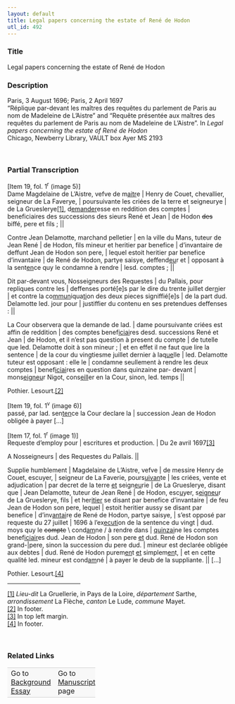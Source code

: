```yaml
---  
layout: default  
title: Legal papers concerning the estate of René de Hodon  
utl_id: 492
---
```


### Title

Legal papers concerning the estate of René de Hodon

### Description

<p>Paris, 3 August 1696; Paris, 2 April 1697<br />
“Réplique par-devant les maîtres des requêtes du parlement de Paris au nom de Madeleine de L’Aistre” and “Requête présentée aux maîtres des requêtes du parlement de Paris au nom de Madeleine de L’Aistre”. In<em> Legal papers concerning the estate of René de Hodon</em><br />
Chicago, Newberry Library, VAULT box Ayer MS 2193</p>
<p> </p>


### Partial Transcription

<p>[Item 19, fol. 1<sup>r</sup> (image 5)]<br />
Dame Magdelaine de L’Aistre, vefve de m<u>aitr</u>e | Henry de Couet, chevallier, seigneur de La Faverye, | poursuivante les criées de la terre et seigneurye | de La Grueslerye<a href="#_ftn1" name="_ftnref1" title="" id="_ftnref1">[1]</a>, d<u>emander</u>esse en reddition des comptes | beneficiaires des successions des sieurs René et Jean | de Hodon <s>des</s> biffé, pere et fils ; ||</p>
<p>Contre Jean Delamotte, marchand pelletier | en la ville du Mans, tuteur de Jean René | de Hodon, fils mineur et heritier par benefice | d’invantaire de deffunt Jean de Hodon son pere, | lequel estoit heritier par benefice d’invantaire | de René de Hodon, partye saisye, deffend<u>eu</u>r et | opposant à la sent<u>en</u>ce quy le condamne à rendre | lesd. comptes ; ||</p>
<p>Dit par-devant vous, Nosseigneurs des Requestes | du Pallais, pour repliques contre les | deffenses porté[e]s par le dire du trente juillet der<u>n</u>ier | et contre la co<u>mmun</u>iqua<u>ti</u>on des deux pieces signiffié[e]s | de la part dud. Delamotte led. jour pour | justiffier du contenu en ses pretendues deffenses : ||</p>
<p>La Cour observera que la demande de lad. | dame poursuivante criées est affin de reddition | des comptes benef<u>iciai</u>res desd. successions René et Jean | de Hodon, et il n’est pas question à present du compte | de tutelle que led. Delamotte doit à son mineur ; | et en effet il ne faut que lire la sentence | de la cour du vingtiesme juillet dernier à laq<u>ue</u>lle | led. Delamotte tuteur est opposant : elle le | condamne seullement à rendre les deux comptes | benef<u>iciai</u>res en question dans quinzaine par- devant | mons<u>eigneu</u>r Nigot, cons<u>eill</u>er en la Cour, sinon, led. temps ||</p>
<p>Pothier. Lesourt.<a href="#_ftn2" name="_ftnref2" title="" id="_ftnref2">[2]</a></p>
<p>[Item 19, fol. 1<sup>v</sup> (image 6)]<br />
passé, par lad. sen<u>ten</u>ce la Cour declare la | succession Jean de Hodon obligée à payer [...]</p>
<p>[Item 17, fol. 1<sup>r</sup> (image 1)]<br />
Requeste d’employ pour | escritures et production. | Du 2e avril 1697<a href="#_ftn3" name="_ftnref3" title="" id="_ftnref3">[3]</a></p>
<p>A Nosseigneurs | des Requestes du Pallais. ||</p>
<p>Supplie humblement | Magdelaine de L’Aistre, vefve | de messire Henry de Couet, escuyer, | seigneur de La Faverie, pours<u>uivan</u>te | les criées, vente et adjudication | par decret de la terre <u>et</u> seign<u>eu</u>rie | de La Grueslerye, disant que | Jean Delamotte, tuteur de Jean René | de Hodon, esc<u>u</u>yer, s<u>eigneu</u>r de La Grueslerye, fils | et her<u>itier</u> se disant par benefice d’invantaire | de feu Jean de Hodon son pere, lequel | estoit heritier aussy se disant par benefice | d’inv<u>antai</u>re de René de Hodon, partye saisye, | s’est opposé par requeste du 27 juillet | 1696 à l’ex<u>ecuti</u>on de la sentence du vingt | dud. moys quy le <s>compte</s> \ cond<u>am</u>ne / à rendre dans | <u>quinzai</u>ne les comptes benef<u>iciair</u>es dud. Jean de Hodon | son pere <u>et</u> dud. René de Hodon son grand-|pere, sinon la succession du pere dud. | mineur est declarée obligée aux debtes | dud. René de Hodon purem<u>en</u>t <u>et</u> simplem<u>en</u>t, | et en cette qualité led. mineur est cond<u>am</u>né | à payer le deub de la suppliante. || [...]</p>
<p>Pothier. Lesourt.<a href="#_ftn4" name="_ftnref4" title="" id="_ftnref4">[4]</a></p>
<div>
<hr align="left" size="1" width="33%" /><div id="ftn1">
<a href="#_ftnref1" name="_ftn1" title="" id="_ftn1">[1]</a> <em>Lieu-dit </em>La Gruellerie, in Pays de la Loire, <em>département</em> Sarthe, <em>arrondissement</em> La Flèche,<em> canton</em> Le Lude, <em>commune</em> Mayet.
</div>
<div id="ftn2">
<a href="#_ftnref2" name="_ftn2" title="" id="_ftn2">[2]</a> In footer.
</div>
<div id="ftn3">
<a href="#_ftnref3" name="_ftn3" title="" id="_ftn3">[3]</a> In top left margin.
</div>
<div id="ftn4">
<a href="#_ftnref4" name="_ftn4" title="" id="_ftn4">[4]</a> In footer.
<p> </p>
</div>
</div>


### Related Links

<table border="0.5" cellpadding="1" cellspacing="1" style="width: 200px; background-color:#F8F8F8;">
    <tbody style="border-color:#ccc">
        <tr style="border-color:#ccc">
            <td>Go to <a href="https://centerfordigitalhumanities.github.io/Newberry-French-paleography/_background_essay/492" target="_blank">Background Essay</a></td>
            <td>Go to <a href="https://centerfordigitalhumanities.github.io/Newberry-French-paleography/www/record.html?id=492" target="_blank">Manuscript</a> page</td>
        </tr>
    </tbody>
</table>